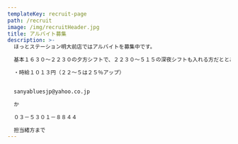 ```yaml
---
templateKey: recruit-page
path: /recruit
image: /img/recruitHeader.jpg
title: アルバイト募集
description: >-
  ほっとステーション明大前店ではアルバイトを募集中です。

  基本１６３０～２２３０の夕方シフトで、２２３０～５１５の深夜シフトも入れる方だととありがたいです。どちらかしか入れない方も相談可。２０歳～３５歳位まで。週４日程度（応相談）

  ・時給１０１３円（２２～５は２５％アップ）


  sanyabluesjp@yahoo.co.jp

  か

  ０３－５３０１－８８４４

  担当緒方まで
---
```

